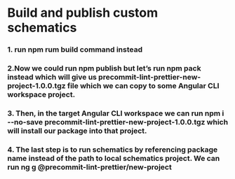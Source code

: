 # Build and publish custom schematics

### 1. run npm rum build command instead
### 2.Now we could run npm publish but let’s run npm pack instead which will give us precommit-lint-prettier-new-project-1.0.0.tgz file which we can copy to some Angular CLI workspace project.
### 3. Then, in the target Angular CLI workspace we can run npm i --no-save precommit-lint-prettier-new-project-1.0.0.tgz which will install our package into that project.
### 4. The last step is to run schematics by referencing package name instead of the path to local schematics project. We can run ng g @precommit-lint-prettier/new-project
 
